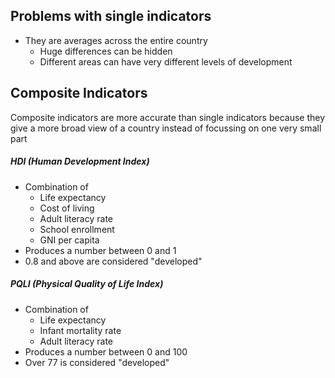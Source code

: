 ## Problems with single indicators
* They are averages across the entire country
	* Huge differences can be hidden
	* Different areas can have very different levels of development

## Composite Indicators
Composite indicators are more accurate than single indicators because they give a more broad view of a country instead of focussing on one very small part

##### HDI (Human Development Index)
* Combination of
	* Life expectancy
	* Cost of living
	* Adult literacy rate
	* School enrollment
	* GNI per capita
* Produces a number between 0 and 1
* 0.8 and above are considered "developed"

##### PQLI (Physical Quality of Life Index)
* Combination of
	* Life expectancy
	* Infant mortality rate
	* Adult literacy rate
* Produces a number between 0 and 100
* Over 77 is considered "developed"